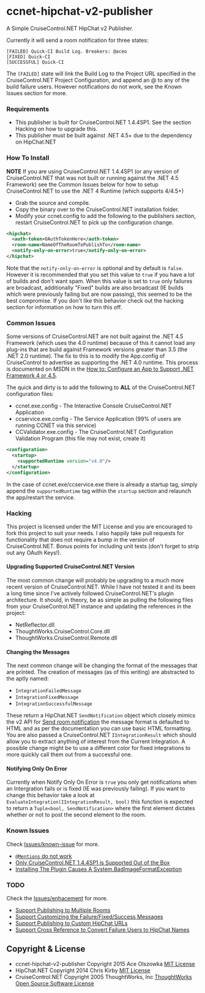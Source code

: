 # ccnet-hipchat-v2-publisher
A Simple CruiseControl.NET HipChat v2 Publisher.

Currently it will send a room notification for three states:

```
[FAILED] Quick-CI Build Log. Breakers: @aceo
[FIXED] Quick-CI
[SUCCESSFUL] Quick-CI
```

The ```[FAILED]``` state will link the Build Log to the Project URL specified in the CruiseControl.NET Project Configuration, and append an @ to any of the build failure users. However notifications do not work, see the Known Issues section for more.

### Requirements
* This publisher is built for CruiseControl.NET 1.4.4SP1. See the section Hacking on how to upgrade this.
* This publisher must be built against .NET 4.5+ due to the dependency on HipChat.NET

### How To Install
**NOTE** If you are using CruiseControl.NET 1.4.4SP1 (or any version of CruiseControl.NET that was not built or running against the .NET 4.5 Framework) see the Common Issues below for how to setup CruiseControl.NET to use the .NET 4 Runtime (which supports 4/4.5+)

* Grab the source and compile.
* Copy the binary over to the CruiseControl.NET installation folder.
* Modify your ccnet.config to add the following to the publishers section, restart CruiseControl.NET to pick up the configuration change.

```xml
<hipchat>
  <auth-token>OAuthTokenHere</auth-token>
  <room-name>NameOfTheRoomToPublishTo</room-name>
  <notify-only-on-error>true</notify-only-on-error>
</hipchat>
```

Note that the `notify-only-on-error` is optional and by default is ```false```. However it is recommended that you set this value to ```true``` if you have a lot of builds and don't want spam. When this value is set to ```true``` only failures are broadcast, additionally "Fixed" builds are also broadcast (IE builds which were previously failing but are now passing), this seemed to be the best compromise. If you don't like this behavior check out the hacking section for information on how to turn this off.

### Common Issues
Some versions of CruiseControl.NET are not built against the .NET 4.5 Framework (which uses the 4.0 runtime) because of this it cannot load any plug-ins that are build against Framework versions greater than 3.5 (the .NET 2.0 runtime). The fix to this is to modify the App.config of CruiseControl to advertise as supporting the .NET 4.0 runtime. This process is documented on MSDN in the [How to: Configure an App to Support .NET Framework 4 or 4.5](https://msdn.microsoft.com/en-us/library/jj152935%28v=vs.110%29.aspx).

The quick and dirty is to add the following to **ALL** of the CruiseControl.NET configuration files:
* ccnet.exe.config - The Interactive Console CruiseControl.NET Application
* ccservice.exe.config - The Service Application (99% of users are running CCNET via this service)
* CCValidator.exe.config - The CruiseControl.NET Configuration Validation Program (this file may not exist, create it)

```xml
<configuration>
  <startup>
    <supportedRuntime version="v4.0"/>
  </startup>
</configuration>
```

In the case of ccnet.exe/ccservice.exe there is already a startup tag, simply append the ```supportedRuntime``` tag within the ```startup``` section and relaunch the app/restart the service.

### Hacking
This project is licensed under the MIT License and you are encouraged to fork this project to suit your needs. I also happily take pull requests for functionality that does not require a bump in the version of CruiseControl.NET. Bonus points for including unit tests (don't forget to strip out any OAuth Keys!).

#### Upgrading Supported CruiseControl.NET Version
The most common change will probably be upgrading to a much more recent version of CruiseControl.NET. While I have not tested it and its been a long time since I've actively followed CruiseControl.NET's plugin architecture. It should, in theory, be as simple as pulling the following files from your CruiseControl.NET instance and updating the references in the project:

* NetReflector.dll
* ThoughtWorks.CruiseControl.Core.dll
* ThoughtWorks.CruiseControl.Remote.dll

#### Changing the Messages
The next common change will be changing the format of the messages that are printed. The creation of messages (as of this writing) are abstracted to the aptly named:

* ```IntegrationFailedMessage```
* ```IntegrationFixedMessage```
* ```IntegrationSuccessfulMessage```

These return a HipChat.NET ```SendNotification``` object which closely mimics the v2 API for [Send room notification](https://www.hipchat.com/docs/apiv2/method/send_room_notification) the message format is defaulted to HTML and as per the documentation you can use basic HTML formatting. You are also passed a CruiseControl.NET ```IIntegrationResult``` which should allow you to extract anything of interest from the Current Integration. A possible change might be to use a different color for fixed integrations to more quickly call them out from a successful one.

#### Notifying Only On Error
Currently when Notify Only On Error is ```true``` you only get notifications when an Intergration fails or is fixed (IE was previously failing). If you want to change this behavior take a look at ```EvaluateIntegration(IIntegrationResult, bool)``` this function is expected to return a ```Tuple<bool, SendNotification>``` where the first element dictates whether or not to post the second element to the room.

### Known Issues
Check [Issues/known-issue](https://github.com/aolszowka/ccnet-hipchat-v2-publisher/labels/known-issue) for more.

* [``@Mentions`` do not work](https://github.com/aolszowka/ccnet-hipchat-v2-publisher/issues/1)
* [Only CruiseControl.NET 1.4.4SP1 is Supported Out of the Box](https://github.com/aolszowka/ccnet-hipchat-v2-publisher/issues/2)
* [Installing The Plugin Causes A System.BadImageFormatException](https://github.com/aolszowka/ccnet-hipchat-v2-publisher/issues/3)

### TODO
Check the [Issues/enhacement](https://github.com/aolszowka/ccnet-hipchat-v2-publisher/labels/enhancement) for more.

* [Support Publishing to Multiple Rooms](https://github.com/aolszowka/ccnet-hipchat-v2-publisher/issues/4)
* [Support Customizing the Failure/Fixed/Success Messages](https://github.com/aolszowka/ccnet-hipchat-v2-publisher/issues/5)
* [Support Publishing to Custom HipChat URLs](https://github.com/aolszowka/ccnet-hipchat-v2-publisher/issues/6)
* [Support Cross Reference to Convert Failure Users to HipChat Names](https://github.com/aolszowka/ccnet-hipchat-v2-publisher/issues/7)

## Copyright & License
* ccnet-hipchat-v2-publisher Copyright 2015 Ace Olszowka [MIT License](LICENSE.txt)
* HipChat.NET Copyright 2014 Chris Kirby [MIT License](https://github.com/sirkirby/hipchat.net/blob/master/LICENSE.txt)
* CruiseControl.NET Copyright 2005 ThoughtWorks, Inc [ThoughtWorks Open Source Software License](https://raw.githubusercontent.com/ccnet/CruiseControl.NET/0ced9ffb9f651474dd09a38e756064c8ebd5e220/license.txt)
